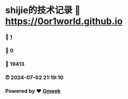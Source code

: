 # shijie的技术记录 :link: https://0or1world.github.io 
### :page_facing_up: [1](https://0or1world.github.io/tag.html) 
### :speech_balloon: 0 
### :hibiscus: 19413 
### :alarm_clock: 2024-07-02 21:19:10 
### Powered by :heart: [Gmeek](https://github.com/Meekdai/Gmeek)
